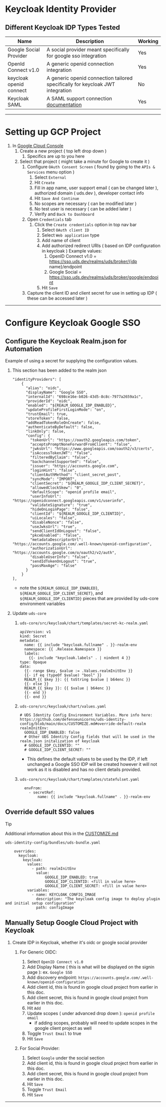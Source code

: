 # Keycloak Identity Provider

## Different Keycloak IDP Types Tested
|Name|Description|Working|
|-|-|-|
|Google Social Provider| A social provider meant specifically for google sso integration| Yes |
|OpenId Connect v1.0| A generic openid connection integration| Yes |
|keycloak openid connect| A generic openid connection tailored specifically for keycloak JWT integration| No |
|Keycloak SAML| A SAML support connection [documentation](https://cloud.google.com/architecture/identity/keycloak-single-sign-on) | Yes |

---

# Setting up GCP Project

  1. In [Google Cloud Console](https://console.cloud.google.com)
     1. Create a new project ( top left drop down )
        1. Specifics are up to you here
     2. Select that project ( might take a minute for Google to create it )
        1. Configure `OAuth Consent Screen` ( found by going to the `APIs & Services` menu option )
           1. Select `External`
           2. Hit `Create`
           3. Fill in app name, user support email ( can be changed later ), authorized domain ( uds.dev ), developer contact info
           4. Hit `Save And Continue`
           5. No scopes are necessary ( can be modified later )
           6. No test user is necessary ( can be added later )
           7. Verify and `Back to Dashboard`
        2. Open `Credentials` tab
           1. Click the `Create credentials` option in top nav bar
              1. Select `OAuth client ID`
              2. Select `Web application` type
              3. Add name of client
              4. Add authorized redirect URIs ( based on IDP configuration in keycloak )    Example values:
                 1. OpenID Connect v1.0 = https://sso.uds.dev/realms/uds/broker/{idp name}/endpoint
                 2. Google Social = https://sso.uds.dev/realms/uds/broker/google/endpoint
              5. Hit `Save`
        3. Capture the client ID and client secret for use in setting up IDP ( these can be accessed later )

---

# Configure Keycloak Google SSO

## Configure the Keycloak Realm.json for Automation

Example of using a secret for supplying the configuration values.

1. This section has been added to the realm json

    ```
    "identityProviders": [
        {
          "alias": "oidc",
          "displayName": "Google SSO",
          "internalId": "698ce16e-b026-43d5-8c8c-7977a2659a1c",
          "providerId": "oidc",
          "enabled": "${REALM_GOOGLE_IDP_ENABLED}",
          "updateProfileFirstLoginMode": "on",
          "trustEmail": true,
          "storeToken": false,
          "addReadTokenRoleOnCreate": false,
          "authenticateByDefault": false,
          "linkOnly": false,
          "config": {
            "tokenUrl": "https://oauth2.googleapis.com/token",
            "acceptsPromptNoneForwardFromClient": "false",
            "jwksUrl": "https://www.googleapis.com/oauth2/v3/certs",
            "isAccessTokenJWT": "false",
            "filteredByClaim": "false",
            "backchannelSupported": "false",
            "issuer": "https://accounts.google.com",
            "loginHint": "false",
            "clientAuthMethod": "client_secret_post",
            "syncMode": "IMPORT",
            "clientSecret": "${REALM_GOOGLE_IDP_CLIENT_SECRET}",
            "allowedClockSkew": "0",
            "defaultScope": "openid profile email",
            "userInfoUrl": "https://openidconnect.googleapis.com/v1/userinfo",
            "validateSignature": "true",
            "hideOnLoginPage": "false",
            "clientId": "${REALM_GOOGLE_IDP_CLIENTID}",
            "uiLocales": "false",
            "disableNonce": "false",
            "useJwksUrl": "true",
            "sendClientIdOnLogout": "false",
            "pkceEnabled": "false",
            "metadataDescriptorUrl": "https://accounts.google.com/.well-known/openid-configuration",
            "authorizationUrl": "https://accounts.google.com/o/oauth2/v2/auth",
            "disableUserInfo": "false",
            "sendIdTokenOnLogout": "true",
            "passMaxAge": "false"
          }
        }
    ],
    ```
    * note the `${REALM_GOOGLE_IDP_ENABLED}`, `${REALM_GOOGLE_IDP_CLIENT_SECRET}`, and `${REALM_GOOGLE_IDP_CLIENTID}` pieces that are provided by uds-core environment variables

2. Update `uds-core` 
   1. `uds-core/src/keycloak/chart/templates/secret-kc-realm.yaml`

        ```
        apiVersion: v1
        kind: Secret
        metadata:
          name: {{ include "keycloak.fullname" . }}-realm-env
          namespace: {{ .Release.Namespace }}  
          labels:
            {{- include "keycloak.labels" . | nindent 4 }}
        type: Opaque
        data:
          {{- range $key, $value := .Values.realmInitEnv }}
          {{- if eq (typeOf $value) "bool" }}
          REALM_{{ $key }}: {{ toString $value | b64enc }}
          {{- else }}
          REALM_{{ $key }}: {{ $value | b64enc }}
          {{- end }}
          {{- end }}
        ```

   2. `uds-core/src/keycloak/chart/values.yaml`

        ```
        # UDS Identity Config Environment Variables. More info here: https://github.com/defenseunicorns/uds-identity-config/blob/main/docs/CUSTOMIZE.md#override-default-realm
        realmInitEnv:
          GOOGLE_IDP_ENABLED: false
          # Other UDS Identity Config fields that will be used in the realm.json initalization of keycloak
          # GOOGLE_IDP_CLIENTID: ""
          # GOOGLE_IDP_CLIENT_SECRET: ""
        ```
        * This defines the default values to be used by the IDP, if left unchanged a Google SSO IDP will be created however it will not work as it is disabled and has no client details provided.

   3. `uds-core/src/keycloak/chart/templates/statefulset.yaml`

        ```
          envFrom:
            - secretRef:
                name: {{ include "keycloak.fullname" . }}-realm-env
        ```

## Override default SSO values

>[!TIP]
> Additional information about this in the [CUSTOMIZE.md](./CUSTOMIZE.md#override-default-realm)

`uds-identity-config/bundles/uds-bundle.yaml`

```
    overrides:
      keycloak:
        keycloak:
          values:
            - path: realmInitEnv
              value:
                  GOOGLE_IDP_ENABLED: true
                  GOOGLE_IDP_CLIENTID: <fill in value here>
                  GOOGLE_IDP_CLIENT_SECRET: <fill in value here>
          variables:
            - name: KEYCLOAK_CONFIG_IMAGE
              description: "The keycloak config image to deploy plugin and initial setup configuration"
              path: configImage
```

## Manually Setup Google Cloud Project with Keycloak

  1. Create IDP in Keycloak, whether it's oidc or google social provider
     1. For Generic OIDC:
        1. Select `OpenID Connect v1.0`
        2. Add Display Name ( this is what will be displayed on the signin page ): ex. `Google SSO`
        3. Add discovery endpoint: `https://accounts.google.com/.well-known/openid-configuration`
        4. Add client id, this is found in google cloud project from earlier in this doc.
        5. Add client secret, this is found in google cloud project from earlier in this doc. 
        6. Hit `Add`
        7. Update scopes ( under advanced drop down ): `openid profile email` 
            * if adding scopes, probably will need to update scopes in the google client project as well
        8. Toggle `Trust Email` to true
        9. Hit `Save`

     2. For Social Provider:
        1. Select `Google` under the social section
        2. Add client id, this is found in google cloud project from earlier in this doc. 
        3. Add client secret, this is found in google cloud project from earlier in this doc. 
        4. Hit `Save`
        5. Toggle `Trust Email`
        6. Hit `Save`

---
